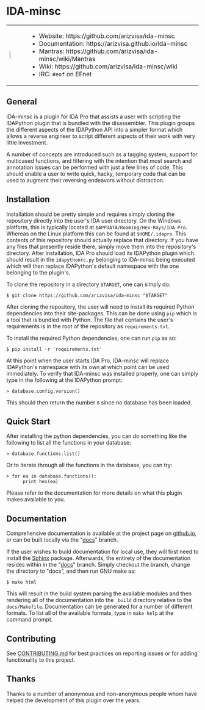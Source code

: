 # IDA-minsc

<table>
    <tr>
        <td width="10%">
            <img src="http://arizvisa.github.io/ida-minsc/_images/hamster.svg" height="10%" />
        </td>
        <td>
            <ul>
                <li>Website: https://github.com/arizvisa/ida-minsc</li>
                <li>Documentation: https://arizvisa.github.io/ida-minsc</li>
                <li>Mantras: https://github.com/arizvisa/ida-minsc/wiki/Mantras</li>
                <li>Wiki: https://github.com/arizvisa/ida-minsc/wiki</li>
                <li>IRC: <code>#eof</code> on EFnet</li>
            </ul>
        </td>
    </tr>
</table>

## General

IDA-minsc is a plugin for IDA Pro that assists a user with scripting the
IDAPython plugin that is bundled with the disassembler. This plugin groups the
different aspects of the IDAPython API into a simpler format which allows a
reverse engineer to script different aspects of their work with very little
investment.

A number of concepts are introduced such as a tagging system, support for
multicased functions, and filtering with the intention that most search
and annotation issues can be performed with just a few lines of code. This
should enable a user to write quick, hacky, temporary code that can be used
to augment their reversing endeavors without distraction.

## Installation

Installation should be pretty simple and requires simply cloning the repository
directly into the user's IDA user directory. On the Windows platform, this is
typically located at `$APPDATA/Roaming/Hex-Rays/IDA Pro`. Whereas on the Linux
platform this can be found at `$HOME/.idapro`. This contents of this repository
should actually replace that directory. If you have any files that presently
reside there, simply move them into the repository's directory. After
installation, IDA Pro should load its IDAPython plugin which should result in
the `idapythonrc.py` belonging to IDA-minsc being executed which will then
replace IDAPython's default namespace with the one belonging to the plugin's.

To clone the repository in a directory `$TARGET`, one can simply do:

    $ git clone https://github.com/arizvisa/ida-minsc "$TARGET"

After cloning the repository, the user will need to install its required Python
dependencies into their site-packages. This can be done using `pip` which is a
tool that is bundled with Python. The file that contains the user's requirements
is in the root of the repository as `requirements.txt`.

To install the required Python dependencies, one can run `pip` as so:

    $ pip install -r 'requirements.txt'

At this point when the user starts IDA Pro, IDA-minsc will replace IDAPython's
namespace with its own at which point can be used immediately. To verify that
IDA-minsc was installed properly, one can simply type in the following at the
IDAPython prompt:

    > database.config.version()

This should then return the number `0` since no database has been loaded.

## Quick Start

After installing the python dependencies, you can do something like the
following to list all the functions in your database:

    > database.functions.list()

Or to iterate through all the functions in the database, you can try:

    > for ea in database.functions():
          print hex(ea)

Please refer to the documentation for more details on what this plugin makes
available to you.

## Documentation

Comprehensive documentation is available at the project page on
[github.io](https://arizvisa.github.io/ida-minsc), or can be built locally via
the "[docs](https://github.com/arizvisa/ida-minsc/tree/docs)" branch.

If the user wishes to build documentation for local use, they will first need
to install the [Sphinx](http://www.sphinx-doc.org/en/master/usage/installation.html)
package. Afterwards, the entirety of the documentation resides within in the
"[docs](https://github.com/arizvisa/ida-minsc/tree/docs)" branch. Simply
checkout the branch, change the directory to "docs", and then run GNU make as:

    $ make html

This will result in the build system parsing the available modules and then
rendering all of the documentation into the `_build` directory relative to the
`docs/Makefile`. Documentation can be generated for a number of different
formats. To list all of the available formats, type in `make help` at the
command prompt.

## Contributing

See [CONTRIBUTING.md](https://github.com/arizvisa/ida-minsc/blob/master/CONTRIBUTING.md)
for best practices on reporting issues or for adding functionality to this
project.

## Thanks

Thanks to a number of anonymous and non-anonymous people whom have helped the
development of this plugin over the years.

[logo]: http://arizvisa.github.io/ida-minsc/_images/hamster.svg
